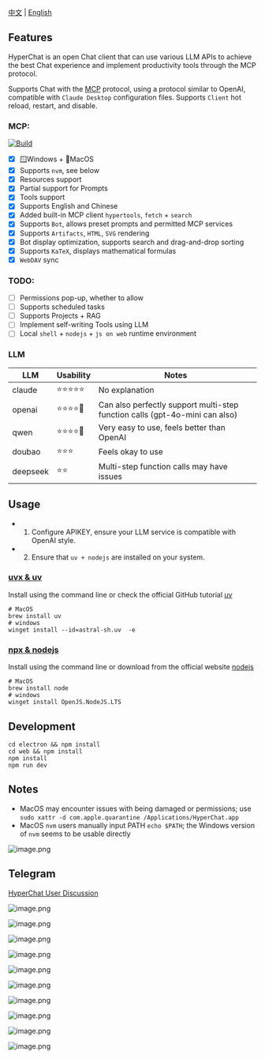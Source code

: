 [中文](README.zh.md) | [English](README.md)


## Features

HyperChat is an open Chat client that can use various LLM APIs to achieve the best Chat experience and implement productivity tools through the MCP protocol.

Supports Chat with the [MCP](https://modelcontextprotocol.io/introduction) protocol, using a protocol similar to OpenAI, compatible with `Claude Desktop` configuration files. Supports `Client` hot reload, restart, and disable.

### MCP:

[![Build](https://github.com/BigSweetPotatoStudio/HyperChat/actions/workflows/build.yml/badge.svg)](https://github.com/BigSweetPotatoStudio/HyperChat/actions/workflows/build.yml)

- [x] 🪟Windows + 🍏MacOS
- [x] Supports `nvm`, see below
- [x] Resources support
- [x] Partial support for Prompts
- [x] Tools support
- [x] Supports English and Chinese
- [x] Added built-in MCP client `hypertools`, `fetch` + `search`
- [x] Supports `Bot`, allows preset prompts and permitted MCP services
- [x] Supports `Artifacts`, `HTML`, `SVG` rendering
- [x] Bot display optimization, supports search and drag-and-drop sorting
- [x] Supports `KaTeX`, displays mathematical formulas
- [x] `WebDAV` sync

### TODO:

- [ ] Permissions pop-up, whether to allow
- [ ] Supports scheduled tasks
- [ ] Supports Projects + RAG
- [ ] Implement self-writing Tools using LLM
- [ ] Local `shell` + `nodejs` + `js on web` runtime environment

### LLM

| LLM      | Usability   | Notes                        |
| -------- | ------ | ---------------------------- |
| claude   | ⭐⭐⭐⭐⭐  | No explanation               |
| openai   | ⭐⭐⭐⭐🌙 | Can also perfectly support multi-step function calls (gpt-4o-mini can also) |
| qwen     | ⭐⭐⭐⭐🌙 | Very easy to use, feels better than OpenAI |
| doubao   | ⭐⭐⭐    | Feels okay to use           |
| deepseek | ⭐⭐      | Multi-step function calls may have issues |

## Usage

* 1. Configure APIKEY, ensure your LLM service is compatible with OpenAI style.
* 2. Ensure that `uv + nodejs` are installed on your system.

### [uvx & uv](https://github.com/astral-sh/uv)

Install using the command line or check the official GitHub tutorial [uv](https://github.com/astral-sh/uv)

```
# MacOS
brew install uv
# windows
winget install --id=astral-sh.uv  -e
```
### [npx & nodejs](https://nodejs.org/en)

Install using the command line or download from the official website [nodejs](https://nodejs.org/en)
```
# MacOS
brew install node
# windows
winget install OpenJS.NodeJS.LTS
```

## Development

```
cd electron && npm install
cd web && npm install
npm install
npm run dev
```

## Notes

* MacOS may encounter issues with being damaged or permissions; use `sudo xattr -d com.apple.quarantine /Applications/HyperChat.app`
* MacOS `nvm` users manually input PATH `echo $PATH`; the Windows version of `nvm` seems to be usable directly

![image.png](./images/image40.png)

## Telegram

[HyperChat User Discussion](https://t.me/dadigua001)

![image.png](./images/image33.png)

![image.png](./images/image34.png)

![image.png](./images/image13.png)

![image.png](./images/image32.png)

![image.png](./images/image31.png)

![image.png](./images/image22.png)

![image.png](./images/image21.png)

![image.png](./images/image35.png)

![image.png](./images/image36.png)

![image.png](./images/image42.png)